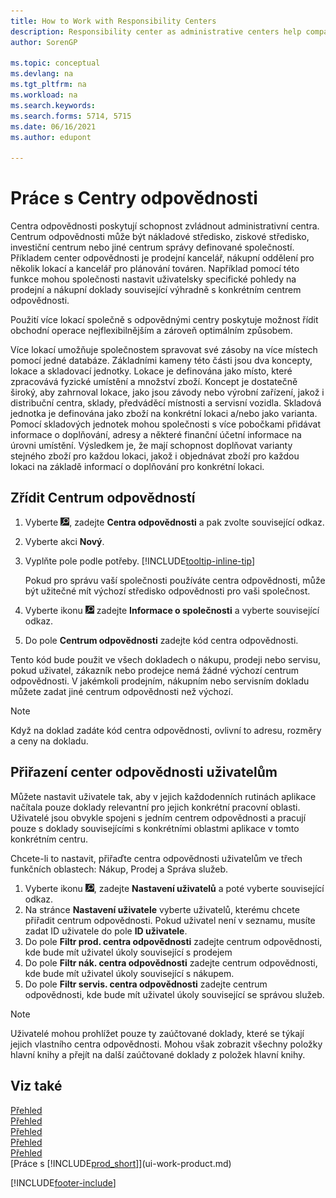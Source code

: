 ```yaml
---
title: How to Work with Responsibility Centers
description: Responsibility center as administrative centers help companies set up user-specific views of sales and purchase documents related exclusively to each center.
author: SorenGP

ms.topic: conceptual
ms.devlang: na
ms.tgt_pltfrm: na
ms.workload: na
ms.search.keywords:
ms.search.forms: 5714, 5715
ms.date: 06/16/2021
ms.author: edupont

---
```

# Práce s Centry odpovědnosti

Centra odpovědnosti poskytují schopnost zvládnout administrativní centra. Centrum odpovědnosti může být nákladové středisko, ziskové středisko, investiční centrum nebo jiné centrum správy definované společností. Příkladem center odpovědnosti je prodejní kancelář, nákupní oddělení pro několik lokací a kancelář pro plánování továren. Například pomocí této funkce mohou společnosti nastavit uživatelsky specifické pohledy na prodejní a nákupní doklady související výhradně s konkrétním centrem odpovědnosti.

Použití více lokací společně s odpovědnými centry poskytuje možnost řídit obchodní operace nejflexibilnějším a zároveň optimálním způsobem.

Více lokací umožňuje společnostem spravovat své zásoby na více místech pomocí jedné databáze. Základními kameny této části jsou dva koncepty, lokace a skladovací jednotky. Lokace je definována jako místo, které zpracovává fyzické umístění a množství zboží. Koncept je dostatečně široký, aby zahrnoval lokace, jako jsou závody nebo výrobní zařízení, jakož i distribuční centra, sklady, předváděcí místnosti a servisní vozidla. Skladová jednotka je definována jako zboží na konkrétní lokaci a/nebo jako varianta. Pomocí skladových jednotek mohou společnosti s více pobočkami přidávat informace o doplňování, adresy a některé finanční účetní informace na úrovni umístění. Výsledkem je, že mají schopnost doplňovat varianty stejného zboží pro každou lokaci, jakož i objednávat zboží pro každou lokaci na základě informací o doplňování pro konkrétní lokaci.

## Zřídit Centrum odpovědností

1. Vyberte ![Žárovku, která otevře funkci Řekněte mi](media/ui-search/search_small.png "Řekněte mi, co chcete delat"), zadejte **Centra odpovědnosti** a pak zvolte související odkaz.
2. Vyberte akci **Nový**.
3. Vyplňte pole podle potřeby. [!INCLUDE[tooltip-inline-tip](includes/tooltip-inline-tip_md.md)]

   Pokud pro správu vaší společnosti používáte centra odpovědnosti, může být užitečné mít výchozí středisko odpovědnosti pro vaši společnost.
4. Vyberte ikonu ![Žárovky, která otevře funkci Řekněte mi ](media/ui-search/search_small.png "Řekněte mi, co chcete dělat") zadejte **Informace o společnosti** a vyberte související odkaz.
5. Do pole **Centrum odpovědnosti** zadejte kód centra odpovědnosti.

Tento kód bude použit ve všech dokladech o nákupu, prodeji nebo servisu, pokud uživatel, zákazník nebo prodejce nemá žádné výchozí centrum odpovědnosti. V jakémkoli prodejním, nákupním nebo servisním dokladu můžete zadat jiné centrum odpovědnosti než výchozí.

> [!NOTE]  
> Když na doklad zadáte kód centra odpovědnosti, ovlivní to adresu, rozměry a ceny na dokladu.

## Přiřazení center odpovědnosti uživatelům

Můžete nastavit uživatele tak, aby v jejich každodenních rutinách aplikace načítala pouze doklady relevantní pro jejich konkrétní pracovní oblasti. Uživatelé jsou obvykle spojeni s jedním centrem odpovědnosti a pracují pouze s doklady souvisejícími s konkrétními oblastmi aplikace v tomto konkrétním centru.

Chcete-li to nastavit, přiřaďte centra odpovědnosti uživatelům ve třech funkčních oblastech: Nákup, Prodej a Správa služeb.

1. Vyberte ikonu ![Žárovky, která otevře ikonu Řekněte mi](media/ui-search/search_small.png "Řeknete mi, co chcete dělat"), zadejte **Nastavení uživatelů** a poté vyberte související odkaz.
2. Na stránce **Nastavení uživatele** vyberte uživatelů, kterému chcete přiřadit centrum odpovědnosti. Pokud uživatel není v seznamu, musíte zadat ID uživatele do pole **ID uživatele**.
3. Do pole **Filtr prod.  centra  odpovědnosti** zadejte centrum odpovědnosti, kde bude mít uživatel úkoly související s prodejem
4. Do pole **Filtr nák.  centra  odpovědnosti** zadejte centrum odpovědnosti, kde bude mít uživatel úkoly související s nákupem.
5. Do pole **Filtr servis. centra  odpovědnosti** zadejte centrum odpovědnosti, kde bude mít uživatel úkoly související se správou služeb.

> [!NOTE]  
> Uživatelé mohou prohlížet pouze ty zaúčtované doklady, které se týkají jejich vlastního centra odpovědnosti. Mohou však zobrazit všechny položky hlavní knihy a přejít na další zaúčtované doklady z položek hlavní knihy.

## Viz také

[Přehled](inventory-setup-inventory.md)    
[Přehled](warehouse-setup-warehouse.md)    
[Přehled](inventory-manage-inventory.md)    
[Přehled](warehouse-manage-warehouse.md)    
[Přehled](design-details-warehouse-management.md)    
[Práce s [!INCLUDE[prod_short](includes/prod_short.md)]](ui-work-product.md)


[!INCLUDE[footer-include](includes/footer-banner.md)]